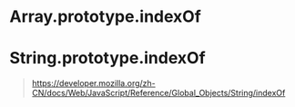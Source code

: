 # Array.prototype.indexOf


# String.prototype.indexOf

> https://developer.mozilla.org/zh-CN/docs/Web/JavaScript/Reference/Global_Objects/String/indexOf